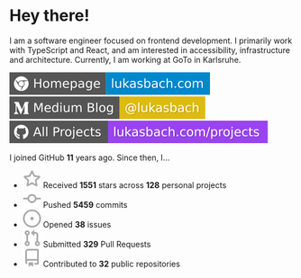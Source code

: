 # Hey there!

I am a software engineer focused on frontend development. I primarily work with TypeScript and React, and am interested in accessibility, infrastructure and architecture. Currently, I am working at GoTo in Karlsruhe.

[![Homepage](./icons/homepage.svg)](https://lukasbach.com)
[![Medium Blog](./icons/medium.svg)](https://medium.com/@lukasbach)
[![My Projects](./icons/projects.svg)](https://lukasbach.com/projects)

I joined GitHub **11** years ago. Since then, I...

- ![](./icons/star.svg) Received **1551** stars across **128** personal projects
- ![](./icons/commit.svg) Pushed **5459** commits
- ![](./icons/issues.svg) Opened **38** issues
- ![](./icons/pr.svg) Submitted **329** Pull Requests
- ![](./icons/repo.svg) Contributed to **32** public repositories
